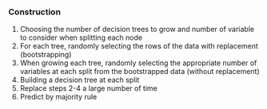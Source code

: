 ### Construction
1. Choosing the number of decision trees to grow and number of variable to consider when splitting each node
2. For each tree, randomly selecting the rows of the data with replacement (bootstrapping)
3. When growing each tree, randomly selecting the appropriate number of variables at each split from the bootstrapped data (without replacement)
4. Building a decision tree at each split
5. Replace steps 2-4 a large number of time
6. Predict by majority rule